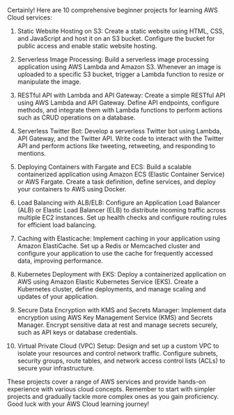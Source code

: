 Certainly! Here are 10 comprehensive beginner projects for learning AWS Cloud services:

1. Static Website Hosting on S3: Create a static website using HTML, CSS, and JavaScript and host it on an S3 bucket. Configure the bucket for public access and enable static website hosting.

2. Serverless Image Processing: Build a serverless image processing application using AWS Lambda and Amazon S3. Whenever an image is uploaded to a specific S3 bucket, trigger a Lambda function to resize or manipulate the image.

3. RESTful API with Lambda and API Gateway: Create a simple RESTful API using AWS Lambda and API Gateway. Define API endpoints, configure methods, and integrate them with Lambda functions to perform actions such as CRUD operations on a database.

4. Serverless Twitter Bot: Develop a serverless Twitter bot using Lambda, API Gateway, and the Twitter API. Write code to interact with the Twitter API and perform actions like tweeting, retweeting, and responding to mentions.

5. Deploying Containers with Fargate and ECS: Build a scalable containerized application using Amazon ECS (Elastic Container Service) or AWS Fargate. Create a task definition, define services, and deploy your containers to AWS using Docker.

6. Load Balancing with ALB/ELB: Configure an Application Load Balancer (ALB) or Elastic Load Balancer (ELB) to distribute incoming traffic across multiple EC2 instances. Set up health checks and configure routing rules for efficient load balancing.

7. Caching with Elasticache: Implement caching in your application using Amazon ElastiCache. Set up a Redis or Memcached cluster and configure your application to use the cache for frequently accessed data, improving performance.

8. Kubernetes Deployment with EKS: Deploy a containerized application on AWS using Amazon Elastic Kubernetes Service (EKS). Create a Kubernetes cluster, define deployments, and manage scaling and updates of your application.

9. Secure Data Encryption with KMS and Secrets Manager: Implement data encryption using AWS Key Management Service (KMS) and Secrets Manager. Encrypt sensitive data at rest and manage secrets securely, such as API keys or database credentials.

10. Virtual Private Cloud (VPC) Setup: Design and set up a custom VPC to isolate your resources and control network traffic. Configure subnets, security groups, route tables, and network access control lists (ACLs) to secure your infrastructure.

These projects cover a range of AWS services and provide hands-on experience with various cloud concepts. Remember to start with simpler projects and gradually tackle more complex ones as you gain proficiency. Good luck with your AWS Cloud learning journey!